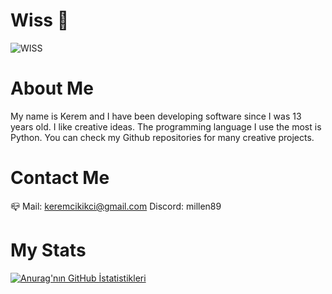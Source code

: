 # Wiss 👋
![WISS](https://github.com/KeremCikikci/KeremCikikci/assets/98697826/394bdcfa-b56d-43ca-b55f-2d9ad2f2951c)

# About Me
My name is Kerem and I have been developing software since I was 13 years old. I like creative ideas. The programming language I use the most is Python. You can check my Github repositories for many creative projects.

# Contact Me
📪 Mail: keremcikikci@gmail.com
Discord: millen89

# My Stats
[![Anurag'nın GitHub İstatistikleri](https://github-readme-stats.vercel.app/api?username=KeremCikikci)](https://github.com/KeremCikikci/github-readme-stats)

